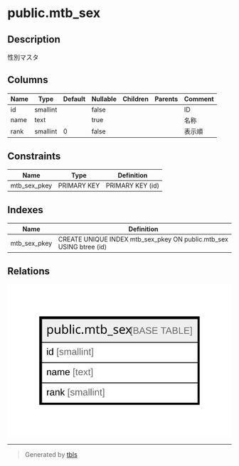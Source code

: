# public.mtb_sex

## Description

性別マスタ

## Columns

| Name | Type | Default | Nullable | Children | Parents | Comment |
| ---- | ---- | ------- | -------- | -------- | ------- | ------- |
| id | smallint |  | false |  |  | ID |
| name | text |  | true |  |  | 名称 |
| rank | smallint | 0 | false |  |  | 表示順 |

## Constraints

| Name | Type | Definition |
| ---- | ---- | ---------- |
| mtb_sex_pkey | PRIMARY KEY | PRIMARY KEY (id) |

## Indexes

| Name | Definition |
| ---- | ---------- |
| mtb_sex_pkey | CREATE UNIQUE INDEX mtb_sex_pkey ON public.mtb_sex USING btree (id) |

## Relations

![er](public.mtb_sex.svg)

---

> Generated by [tbls](https://github.com/k1LoW/tbls)
